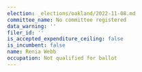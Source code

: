 ```yaml
---
election: _elections/oakland/2022-11-08.md
committee_name: No committee registered
data_warning: ''
filer_id: ''
is_accepted_expenditure_ceiling: false
is_incumbent: false
name: Renia Webb
occupation: Not qualified for ballot
---
```

